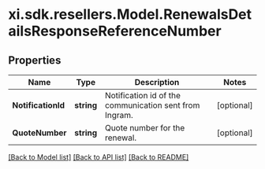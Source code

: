 # xi.sdk.resellers.Model.RenewalsDetailsResponseReferenceNumber

## Properties

Name | Type | Description | Notes
------------ | ------------- | ------------- | -------------
**NotificationId** | **string** | Notification id of the communication sent from Ingram. | [optional] 
**QuoteNumber** | **string** | Quote number for the renewal. | [optional] 

[[Back to Model list]](../README.md#documentation-for-models) [[Back to API list]](../README.md#documentation-for-api-endpoints) [[Back to README]](../README.md)

